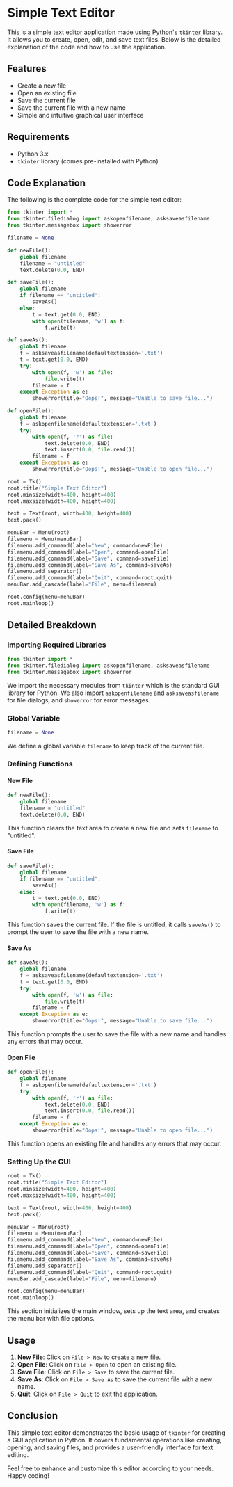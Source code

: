 # Simple Text Editor

This is a simple text editor application made using Python's `tkinter` library. It allows you to create, open, edit, and save text files. Below is the detailed explanation of the code and how to use the application.

## Features
- Create a new file
- Open an existing file
- Save the current file
- Save the current file with a new name
- Simple and intuitive graphical user interface

## Requirements
- Python 3.x
- `tkinter` library (comes pre-installed with Python)

## Code Explanation

The following is the complete code for the simple text editor:

```python
from tkinter import *
from tkinter.filedialog import askopenfilename, asksaveasfilename
from tkinter.messagebox import showerror

filename = None

def newFile():
    global filename
    filename = "untitled"
    text.delete(0.0, END)

def saveFile():
    global filename
    if filename == "untitled":
        saveAs()
    else:
        t = text.get(0.0, END)
        with open(filename, 'w') as f:
            f.write(t)

def saveAs():
    global filename
    f = asksaveasfilename(defaultextension='.txt')
    t = text.get(0.0, END)
    try:
        with open(f, 'w') as file:
            file.write(t)
        filename = f
    except Exception as e:
        showerror(title="Oops!", message="Unable to save file...")

def openFile():
    global filename
    f = askopenfilename(defaultextension='.txt')
    try:
        with open(f, 'r') as file:
            text.delete(0.0, END)
            text.insert(0.0, file.read())
        filename = f
    except Exception as e:
        showerror(title="Oops!", message="Unable to open file...")

root = Tk()
root.title("Simple Text Editor")
root.minsize(width=400, height=400)
root.maxsize(width=400, height=400)

text = Text(root, width=400, height=400)
text.pack()

menuBar = Menu(root)
filemenu = Menu(menuBar)
filemenu.add_command(label="New", command=newFile)
filemenu.add_command(label="Open", command=openFile)
filemenu.add_command(label="Save", command=saveFile)
filemenu.add_command(label="Save As", command=saveAs)
filemenu.add_separator()
filemenu.add_command(label="Quit", command=root.quit)
menuBar.add_cascade(label="File", menu=filemenu)

root.config(menu=menuBar)
root.mainloop()
```

## Detailed Breakdown

### Importing Required Libraries
```python
from tkinter import *
from tkinter.filedialog import askopenfilename, asksaveasfilename
from tkinter.messagebox import showerror
```
We import the necessary modules from `tkinter` which is the standard GUI library for Python. We also import `askopenfilename` and `asksaveasfilename` for file dialogs, and `showerror` for error messages.

### Global Variable
```python
filename = None
```
We define a global variable `filename` to keep track of the current file.

### Defining Functions

#### New File
```python
def newFile():
    global filename
    filename = "untitled"
    text.delete(0.0, END)
```
This function clears the text area to create a new file and sets `filename` to "untitled".

#### Save File
```python
def saveFile():
    global filename
    if filename == "untitled":
        saveAs()
    else:
        t = text.get(0.0, END)
        with open(filename, 'w') as f:
            f.write(t)
```
This function saves the current file. If the file is untitled, it calls `saveAs()` to prompt the user to save the file with a new name.

#### Save As
```python
def saveAs():
    global filename
    f = asksaveasfilename(defaultextension='.txt')
    t = text.get(0.0, END)
    try:
        with open(f, 'w') as file:
            file.write(t)
        filename = f
    except Exception as e:
        showerror(title="Oops!", message="Unable to save file...")
```
This function prompts the user to save the file with a new name and handles any errors that may occur.

#### Open File
```python
def openFile():
    global filename
    f = askopenfilename(defaultextension='.txt')
    try:
        with open(f, 'r') as file:
            text.delete(0.0, END)
            text.insert(0.0, file.read())
        filename = f
    except Exception as e:
        showerror(title="Oops!", message="Unable to open file...")
```
This function opens an existing file and handles any errors that may occur.

### Setting Up the GUI
```python
root = Tk()
root.title("Simple Text Editor")
root.minsize(width=400, height=400)
root.maxsize(width=400, height=400)

text = Text(root, width=400, height=400)
text.pack()

menuBar = Menu(root)
filemenu = Menu(menuBar)
filemenu.add_command(label="New", command=newFile)
filemenu.add_command(label="Open", command=openFile)
filemenu.add_command(label="Save", command=saveFile)
filemenu.add_command(label="Save As", command=saveAs)
filemenu.add_separator()
filemenu.add_command(label="Quit", command=root.quit)
menuBar.add_cascade(label="File", menu=filemenu)

root.config(menu=menuBar)
root.mainloop()
```
This section initializes the main window, sets up the text area, and creates the menu bar with file options.

## Usage

1. **New File**: Click on `File > New` to create a new file.
2. **Open File**: Click on `File > Open` to open an existing file.
3. **Save File**: Click on `File > Save` to save the current file.
4. **Save As**: Click on `File > Save As` to save the current file with a new name.
5. **Quit**: Click on `File > Quit` to exit the application.


## Conclusion

This simple text editor demonstrates the basic usage of `tkinter` for creating a GUI application in Python. It covers fundamental operations like creating, opening, and saving files, and provides a user-friendly interface for text editing.

Feel free to enhance and customize this editor according to your needs. Happy coding!
